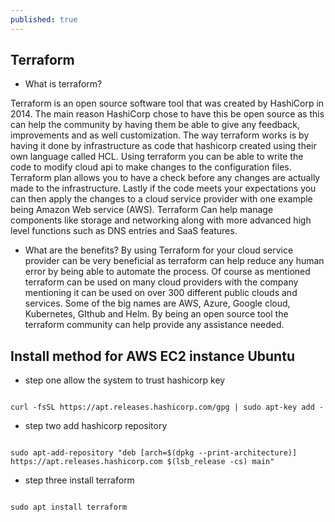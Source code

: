 ```yaml
---
published: true
---
```

## Terraform


- What is terraform?

Terraform is an open source software tool that was created by HashiCorp in 2014. The main reason HashiCorp chose to have this be open source as this can help the community by having them be able to give any feedback, improvements and as well customization. The way terraform works is by having it done by infrastructure as code that hashicorp created using their own language called HCL. Using terraform you can be able to write the code to modify cloud api to make changes to the configuration files. Terraform plan allows you to have a check before any changes are actually made to the infrastructure. Lastly if the code meets your expectations you can then apply the changes to a cloud service provider with one example being Amazon Web service (AWS). Terraform Can help manage components like storage and networking along with more advanced high level functions such as DNS entries and SaaS features. 


- What are the benefits? 
By using Terraform for your cloud service provider can be very beneficial as terraform can help reduce any human error by being able to automate the process.  Of course as mentioned terraform can be used on many cloud providers with the company mentioning it can be used on over 300 different public clouds and services.  Some of the big names are AWS, Azure, Google cloud, Kubernetes, GIthub and Helm. By being an open source tool the terraform community can help provide any assistance needed. 


## Install method for AWS EC2 instance Ubuntu
- step one allow the system to trust hashicorp key

~~~

curl -fsSL https://apt.releases.hashicorp.com/gpg | sudo apt-key add -

~~~

- step two add hashicorp repository

~~~

sudo apt-add-repository "deb [arch=$(dpkg --print-architecture)] https://apt.releases.hashicorp.com $(lsb_release -cs) main"

~~~

- step three install terraform

~~~

sudo apt install terraform

~~~
